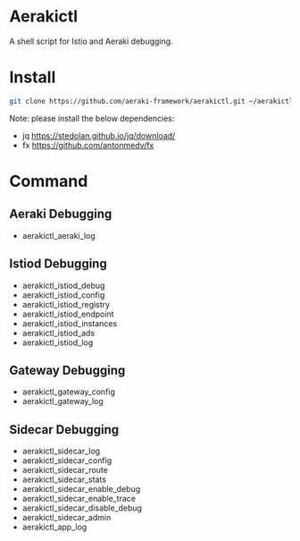 # Aerakictl
A shell script for Istio and Aeraki debugging.

# Install

```bash
git clone https://github.com/aeraki-framework/aerakictl.git ~/aerakictl;source ~/aerakictl/aerakictl.sh
```

Note: please install the below dependencies:
* jq https://stedolan.github.io/jq/download/
* fx https://github.com/antonmedv/fx

# Command
## Aeraki Debugging
* aerakictl_aeraki_log   
## Istiod Debugging                                
* aerakictl_istiod_debug
* aerakictl_istiod_config                  
* aerakictl_istiod_registry                              
* aerakictl_istiod_endpoint                                             
* aerakictl_istiod_instances                     
* aerakictl_istiod_ads                   
* aerakictl_istiod_log
## Gateway Debugging
* aerakictl_gateway_config                                   
* aerakictl_gateway_log 
## Sidecar Debugging             
* aerakictl_sidecar_log                 
* aerakictl_sidecar_config   
* aerakictl_sidecar_route            
* aerakictl_sidecar_stats
* aerakictl_sidecar_enable_debug
* aerakictl_sidecar_enable_trace
* aerakictl_sidecar_disable_debug
* aerakictl_sidecar_admin 
* aerakictl_app_log
